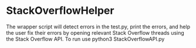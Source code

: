 # StackOverflowHelper
The wrapper script will detect errors in the test.py, print the errors, and help the user fix their errors by opening relevant Stack Overflow threads using the Stack Overflow API. To run use python3 StackOverflowAPI.py
